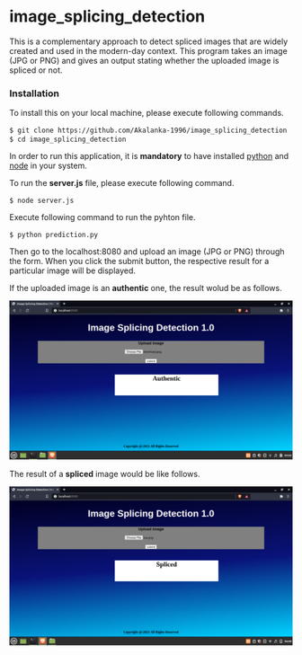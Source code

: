 # image_splicing_detection
This is a complementary approach to detect spliced images that are widely created and used in the modern-day context. This program takes an image (JPG or PNG) and gives an output stating whether the uploaded image is spliced or not.

### Installation

To install this on your local machine, please execute following commands.

```
$ git clone https://github.com/Akalanka-1996/image_splicing_detection
$ cd image_splicing_detection
```

In order to run this application, it is **mandatory** to have installed [python](https://www.python.org/) and [node](https://nodejs.org/en/) in your system.

To run the **server.js** file, please execute following command.

```
$ node server.js
```

Execute following command to run the pyhton file.

```
$ python prediction.py
```


Then go to the localhost:8080 and upload an image (JPG or PNG) through the form. When you click the submit button, the respective result for a particular image will be displayed.




If the uploaded image is an **authentic** one, the result wolud be as follows.


![](images/au.png)





The result of a **spliced** image would be like follows.


![](images/sp.png)


